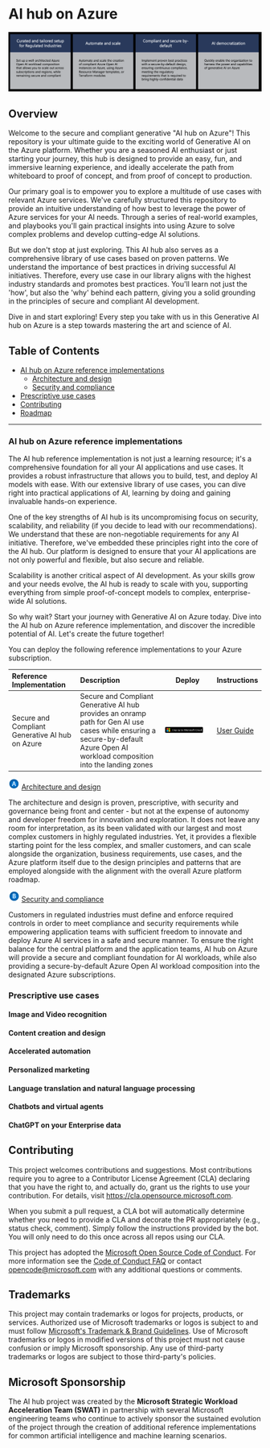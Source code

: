 # AI hub on Azure

![Benefits](./docs/ai-overview.png)

## Overview

Welcome to the secure and compliant generative "AI hub on Azure"! This repository is your ultimate guide to the exciting world of Generative AI on the Azure platform. Whether you are a seasoned AI enthusiast or just starting your journey, this hub is designed to provide an easy, fun, and immersive learning experience, and ideally accelerate the path from whiteboard to proof of concept, and from proof of concept to production.
   
Our primary goal is to empower you to explore a multitude of use cases with relevant Azure services. We've carefully structured this repository to provide an intuitive understanding of how best to leverage the power of Azure services for your AI needs. Through a series of real-world examples, and playbooks you'll gain practical insights into using Azure to solve complex problems and develop cutting-edge AI solutions.  
   
But we don't stop at just exploring. This AI hub also serves as a comprehensive library of use cases based on proven patterns. We understand the importance of best practices in driving successful AI initiatives. Therefore, every use case in our library aligns with the highest industry standards and promotes best practices. You'll learn not just the 'how', but also the 'why' behind each pattern, giving you a solid grounding in the principles of secure and compliant AI development.  
   
Dive in and start exploring! Every step you take with us in this Generative AI hub on Azure is a step towards mastering the art and science of AI.

## Table of Contents

- [AI hub on Azure reference implementations](#ai-hub-on-azure-reference-implementations)
    - [Architecture and design](#letter-a)
    - [Security and compliance](#letter-b)
- [Prescriptive use cases](#use-cases)
- [Contributing](#contributing)
- [Roadmap](#roadmap)
---

### AI hub on Azure reference implementations
   
The AI hub reference implementation is not just a learning resource; it's a comprehensive foundation for all your AI applications and use cases. It provides a robust infrastructure that allows you to build, test, and deploy AI models with ease. With our extensive library of use cases, you can dive right into practical applications of AI, learning by doing and gaining invaluable hands-on experience.

One of the key strengths of AI hub is its uncompromising focus on security, scalability, and reliability (if you decide to lead with our recommendations). We understand that these are non-negotiable requirements for any AI initiative. Therefore, we've embedded these principles right into the core of the AI hub. Our platform is designed to ensure that your AI applications are not only powerful and flexible, but also secure and reliable.   
  
Scalability is another critical aspect of AI development. As your skills grow and your needs evolve, the AI hub is ready to scale with you, supporting everything from simple proof-of-concept models to complex, enterprise-wide AI solutions.  
   
So why wait? Start your journey with Generative AI on Azure today. Dive into the AI hub on Azure reference implementation, and discover the incredible potential of AI. Let's create the future together!

You can deploy the following reference implementations to your Azure subscription.

| Reference Implementation | Description | Deploy | Instructions
|:----------------------|:------------|--------|--------------|
| Secure and Compliant Generative AI hub on Azure | Secure and Compliant Generative AI hub provides an onramp path for Gen AI use cases while ensuring a secure-by-default Azure Open AI workload composition into the landing zones |[![Deploy To Microsoft Cloud](./docs/deploytomicrosoftcloud.svg)](https://aka.ms/DeploySecureGenAI) | [User Guide](./docs/fsiAOAI.md)

<a id="letter-a"></a>![The letter A](./docs/a.png) [Architecture and design](./docs/architecture.md)

The architecture and design is proven, prescriptive, with security and governance being front and center - but not at the expense of autonomy and developer freedom for innovation and exploration. It does not leave any room for interpretation, as its been validated with our largest and most complex customers in highly regulated industries. Yet, it provides a flexible starting point for the less complex, and smaller customers, and can scale alongside the organization, business requirements, use cases, and the Azure platform itself due to the design principles and patterns that are employed alongside with the alignment with the overall Azure platform roadmap.

<a id="letter-b"></a>![The letter B](./docs/b.png) [Security and compliance](./docs/security.md)

Customers in regulated industries must define and enforce required controls in order to meet compliance and security requirements while empowering application teams with sufficient freedom to innovate and deploy Azure AI services in a safe and secure manner. To ensure the right balance for the central platform and the application teams, AI hub on Azure will provide a secure and compliant foundation for AI workloads, while also providing a secure-by-default Azure Open AI workload composition into the designated Azure subscriptions.

### Prescriptive use cases

#### Image and Video recognition

#### Content creation and design

#### Accelerated automation

#### Personalized marketing

#### Language translation and natural language processing

#### Chatbots and virtual agents

#### ChatGPT on your Enterprise data

## Contributing

This project welcomes contributions and suggestions.  Most contributions require you to agree to a
Contributor License Agreement (CLA) declaring that you have the right to, and actually do, grant us
the rights to use your contribution. For details, visit https://cla.opensource.microsoft.com.

When you submit a pull request, a CLA bot will automatically determine whether you need to provide
a CLA and decorate the PR appropriately (e.g., status check, comment). Simply follow the instructions
provided by the bot. You will only need to do this once across all repos using our CLA.

This project has adopted the [Microsoft Open Source Code of Conduct](https://opensource.microsoft.com/codeofconduct/).
For more information see the [Code of Conduct FAQ](https://opensource.microsoft.com/codeofconduct/faq/) or
contact [opencode@microsoft.com](mailto:opencode@microsoft.com) with any additional questions or comments.

## Trademarks

This project may contain trademarks or logos for projects, products, or services. Authorized use of Microsoft 
trademarks or logos is subject to and must follow 
[Microsoft's Trademark & Brand Guidelines](https://www.microsoft.com/en-us/legal/intellectualproperty/trademarks/usage/general).
Use of Microsoft trademarks or logos in modified versions of this project must not cause confusion or imply Microsoft sponsorship.
Any use of third-party trademarks or logos are subject to those third-party's policies.

## Microsoft Sponsorship

The AI hub project was created by the **Microsoft Strategic Workload Acceleration Team (SWAT)** in partnership with several Microsoft engineering teams who continue to actively sponsor the sustained evolution of the project through the creation of additional reference implementations for common artificial intelligence and machine learning scenarios.
